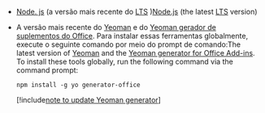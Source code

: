 - <span data-ttu-id="f60a0-101">[Node. js](https://nodejs.org) (a versão mais recente do [LTS](https://nodejs.org/about/releases) )</span><span class="sxs-lookup"><span data-stu-id="f60a0-101">[Node.js](https://nodejs.org) (the latest [LTS](https://nodejs.org/about/releases) version)</span></span>

- <span data-ttu-id="f60a0-102">A versão mais recente do [Yeoman](https://github.com/yeoman/yo) e do [Yeoman gerador de suplementos do Office](https://github.com/OfficeDev/generator-office). Para instalar essas ferramentas globalmente, execute o seguinte comando por meio do prompt de comando:</span><span class="sxs-lookup"><span data-stu-id="f60a0-102">The latest version of [Yeoman](https://github.com/yeoman/yo) and the [Yeoman generator for Office Add-ins](https://github.com/OfficeDev/generator-office). To install these tools globally, run the following command via the command prompt:</span></span>

    ```command&nbsp;line
    npm install -g yo generator-office
    ```

    [!include[note to update Yeoman generator](../includes/note-yeoman-generator-update.md)]
